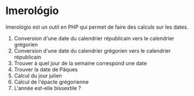 # Imerológio

Imerológio est un outil en PHP qui permet de faire des calculs sur les dates.

1. Conversion d'une date du calendrier républicain vers le calendrier grégorien
2. Conversion d'une date du calendrier grégorien vers le calendrier républicain
3. Trouver à quel jour de la semaine correspond une date
4. Trouver la date de Pâques 
5. Calcul du jour julien
6. Calcul de l'épacte grégorienne
7. L'année est-elle bissextile ?